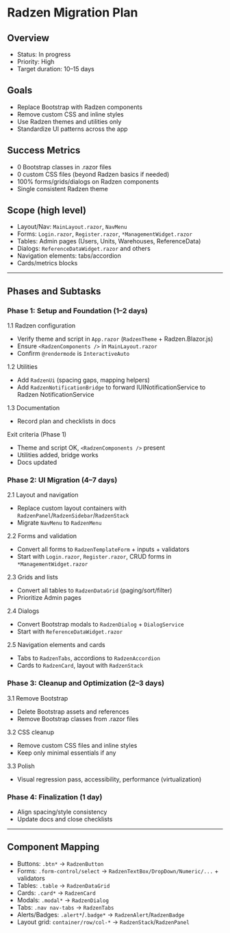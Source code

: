 ﻿# Radzen Migration Plan

## Overview
- Status: In progress
- Priority: High
- Target duration: 10–15 days

## Goals
- Replace Bootstrap with Radzen components
- Remove custom CSS and inline styles
- Use Radzen themes and utilities only
- Standardize UI patterns across the app

## Success Metrics
- 0 Bootstrap classes in .razor files
- 0 custom CSS files (beyond Radzen basics if needed)
- 100% forms/grids/dialogs on Radzen components
- Single consistent Radzen theme

## Scope (high level)
- Layout/Nav: `MainLayout.razor`, `NavMenu`
- Forms: `Login.razor`, `Register.razor`, `*ManagementWidget.razor`
- Tables: Admin pages (Users, Units, Warehouses, ReferenceData)
- Dialogs: `ReferenceDataWidget.razor` and others
- Navigation elements: tabs/accordion
- Cards/metrics blocks

---

## Phases and Subtasks

### Phase 1: Setup and Foundation (1–2 days)
1.1 Radzen configuration
- Verify theme and script in `App.razor` (`RadzenTheme` + Radzen.Blazor.js)
- Ensure `<RadzenComponents />` in `MainLayout.razor`
- Confirm `@rendermode` is `InteractiveAuto`

1.2 Utilities
- Add `RadzenUi` (spacing gaps, mapping helpers)
- Add `RadzenNotificationBridge` to forward IUINotificationService to Radzen NotificationService

1.3 Documentation
- Record plan and checklists in docs

Exit criteria (Phase 1)
- Theme and script OK, `<RadzenComponents />` present
- Utilities added, bridge works
- Docs updated

### Phase 2: UI Migration (4–7 days)
2.1 Layout and navigation
- Replace custom layout containers with `RadzenPanel`/`RadzenSidebar`/`RadzenStack`
- Migrate `NavMenu` to `RadzenMenu`

2.2 Forms and validation
- Convert all forms to `RadzenTemplateForm` + inputs + validators
- Start with `Login.razor`, `Register.razor`, CRUD forms in `*ManagementWidget.razor`

2.3 Grids and lists
- Convert all tables to `RadzenDataGrid` (paging/sort/filter)
- Prioritize Admin pages

2.4 Dialogs
- Convert Bootstrap modals to `RadzenDialog` + `DialogService`
- Start with `ReferenceDataWidget.razor`

2.5 Navigation elements and cards
- Tabs to `RadzenTabs`, accordions to `RadzenAccordion`
- Cards to `RadzenCard`, layout with `RadzenStack`

### Phase 3: Cleanup and Optimization (2–3 days)
3.1 Remove Bootstrap
- Delete Bootstrap assets and references
- Remove Bootstrap classes from .razor files

3.2 CSS cleanup
- Remove custom CSS files and inline styles
- Keep only minimal essentials if any

3.3 Polish
- Visual regression pass, accessibility, performance (virtualization)

### Phase 4: Finalization (1 day)
- Align spacing/style consistency
- Update docs and close checklists

---

## Component Mapping
- Buttons: `.btn*` → `RadzenButton`
- Forms: `.form-control/select` → `RadzenTextBox/DropDown/Numeric/...` + validators
- Tables: `.table` → `RadzenDataGrid`
- Cards: `.card*` → `RadzenCard`
- Modals: `.modal*` → `RadzenDialog`
- Tabs: `.nav nav-tabs` → `RadzenTabs`
- Alerts/Badges: `.alert*`/`.badge*` → `RadzenAlert`/`RadzenBadge`
- Layout grid: `container/row/col-*` → `RadzenStack`/`RadzenPanel`
